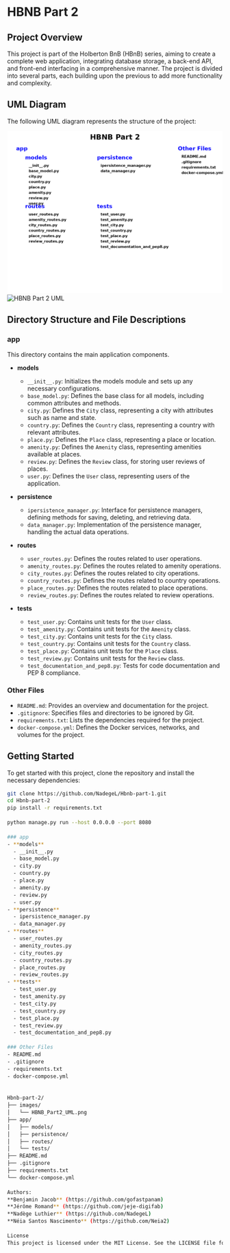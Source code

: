 # HBNB Part 2

## Project Overview

This project is part of the Holberton BnB (HBnB) series, aiming to create a complete web application, integrating database storage, a back-end API, and front-end interfacing in a comprehensive manner. The project is divided into several parts, each building upon the previous to add more functionality and complexity.

## UML Diagram

The following UML diagram represents the structure of the project:

![HBNB Part 2 UML](images/HBNB_Part2_UML.png)
![HBNB Part 2 UML](images/Links.jpg)

## Directory Structure and File Descriptions

### app
This directory contains the main application components.

- **models**
  - `__init__.py`: Initializes the models module and sets up any necessary configurations.
  - `base_model.py`: Defines the base class for all models, including common attributes and methods.
  - `city.py`: Defines the `City` class, representing a city with attributes such as name and state.
  - `country.py`: Defines the `Country` class, representing a country with relevant attributes.
  - `place.py`: Defines the `Place` class, representing a place or location.
  - `amenity.py`: Defines the `Amenity` class, representing amenities available at places.
  - `review.py`: Defines the `Review` class, for storing user reviews of places.
  - `user.py`: Defines the `User` class, representing users of the application.

- **persistence**
  - `ipersistence_manager.py`: Interface for persistence managers, defining methods for saving, deleting, and retrieving data.
  - `data_manager.py`: Implementation of the persistence manager, handling the actual data operations.

- **routes**
  - `user_routes.py`: Defines the routes related to user operations.
  - `amenity_routes.py`: Defines the routes related to amenity operations.
  - `city_routes.py`: Defines the routes related to city operations.
  - `country_routes.py`: Defines the routes related to country operations.
  - `place_routes.py`: Defines the routes related to place operations.
  - `review_routes.py`: Defines the routes related to review operations.

- **tests**
  - `test_user.py`: Contains unit tests for the `User` class.
  - `test_amenity.py`: Contains unit tests for the `Amenity` class.
  - `test_city.py`: Contains unit tests for the `City` class.
  - `test_country.py`: Contains unit tests for the `Country` class.
  - `test_place.py`: Contains unit tests for the `Place` class.
  - `test_review.py`: Contains unit tests for the `Review` class.
  - `test_documentation_and_pep8.py`: Tests for code documentation and PEP 8 compliance.

### Other Files
- `README.md`: Provides an overview and documentation for the project.
- `.gitignore`: Specifies files and directories to be ignored by Git.
- `requirements.txt`: Lists the dependencies required for the project.
- `docker-compose.yml`: Defines the Docker services, networks, and volumes for the project.

## Getting Started

To get started with this project, clone the repository and install the necessary dependencies:

```bash
git clone https://github.com/NadegeL/Hbnb-part-1.git
cd Hbnb-part-2
pip install -r requirements.txt

python manage.py run --host 0.0.0.0 --port 8080

### app
- **models**
  - __init__.py
  - base_model.py
  - city.py
  - country.py
  - place.py
  - amenity.py
  - review.py
  - user.py
- **persistence**
  - ipersistence_manager.py
  - data_manager.py
- **routes**
  - user_routes.py
  - amenity_routes.py
  - city_routes.py
  - country_routes.py
  - place_routes.py
  - review_routes.py
- **tests**
  - test_user.py
  - test_amenity.py
  - test_city.py
  - test_country.py
  - test_place.py
  - test_review.py
  - test_documentation_and_pep8.py

### Other Files
- README.md
- .gitignore
- requirements.txt
- docker-compose.yml


Hbnb-part-2/
├── images/
│   └── HBNB_Part2_UML.png
├── app/
│   ├── models/
│   ├── persistence/
│   ├── routes/
│   └── tests/
├── README.md
├── .gitignore
├── requirements.txt
└── docker-compose.yml

Authors:
**Benjamin Jacob** (https://github.com/gofastpanam)
**Jérôme Romand** (https://github.com/jeje-digifab)
**Nadège Luthier** (https://github.com/NadegeL)
**Néia Santos Nascimento** (https://github.com/Neia2)

License
This project is licensed under the MIT License. See the LICENSE file for more details.